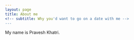 ```yaml
---
layout: page
title: About me
<!-- subtitle: Why you'd want to go on a date with me -->
---
```


My name is Pravesh Khatri.
<!-- I have the following qualities:

- I rock a great mustache
- I'm extremely loyal to my family -->

